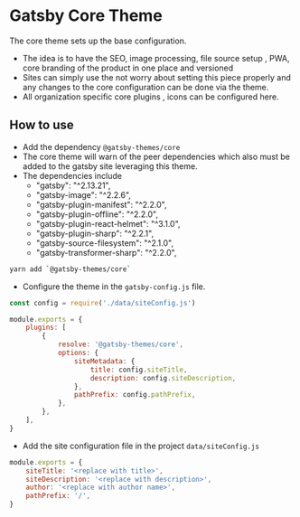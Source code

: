 # Gatsby Core Theme

The core theme sets up the base configuration.

- The idea is to have the SEO, image processing, file source setup , PWA, core branding of the product in one place and versioned
- Sites can simply use the not worry about setting this piece properly and any changes to the core configuration can be done via the theme.
- All organization specific core plugins , icons can be configured here.

## How to use

- Add the dependency `@gatsby-themes/core`
- The core theme will warn of the peer dependencies which also must be added to the gatsby site leveraging this theme.
- The dependencies include
	- "gatsby": "^2.13.21",
  - "gatsby-image": "^2.2.6",
  - "gatsby-plugin-manifest": "^2.2.0",
  - "gatsby-plugin-offline": "^2.2.0",
  - "gatsby-plugin-react-helmet": "^3.1.0",
  - "gatsby-plugin-sharp": "^2.2.1",
  - "gatsby-source-filesystem": "^2.1.0",
  - "gatsby-transformer-sharp": "^2.2.0",

```bash
yarn add `@gatsby-themes/core`
```

- Configure the theme in the `gatsby-config.js` file.

```javascript
const config = require('./data/siteConfig.js')

module.exports = {
	plugins: [
		{
			resolve: '@gatsby-themes/core',
			options: {
				siteMetadata: {
					title: config.siteTitle,
					description: config.siteDescription,
				},
				pathPrefix: config.pathPrefix,
			},
		},
	],
}
```

- Add the site configuration file in the project `data/siteConfig.js`

```javascript
module.exports = {
	siteTitle: '<replace with title>',
	siteDescription: '<replace with description>',
	author: '<replace with author name>',
	pathPrefix: '/',
}
```
